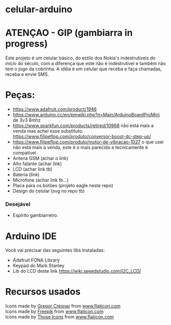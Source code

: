 # celular-arduino

# ATENÇAO - GIP (gambiarra in progress)


Este projeto é um celular básico, do estilo dos Nokia's indestrutíveis do início do século, com a diferença que este não é indestrutível e também não tem o jogo da cobrinha. A idéia é um celular que receba e faça chamadas, receba e envie SMS.



# Peças:

- https://www.adafruit.com/product/1946 
- https://www.arduino.cc/en/pmwiki.php?n=Main/ArduinoBoardProMini de 3v3 8mhz
- https://www.sparkfun.com/products/retired/10968 não está mais a venda mas achei esse substituto: https://www.filipeflop.com/produto/conversor-boost-dc-step-up/
- https://www.filipeflop.com/produto/motor-de-vibracao-1027 o que usei não está mais a venda, este é o mais parecido e tecnicamente é compatível
- Antena GSM (achar o link)
- Alto falante (achar link)
- LCD (achar link tb)
- Bateria (link)
- Microfone (achar link tb...)
- Placa para os botões (projeto eagle neste repo)
- Design do celular (svg no repo tb)

### Desejável
- Espírito gambiarreiro.

# Arduino IDE
Você vai precisar das seguintes libs instaladas:
- Adafruit FONA Library
- Keypad do Mark Stanley
- Lib do LCD deste link https://wiki.seeedstudio.com/I2C_LCD/




# Recursos usados
<div>Icons made by <a href="https://www.flaticon.com/authors/gregor-cresnar" title="Gregor Cresnar">Gregor Cresnar</a> from <a href="https://www.flaticon.com/" title="Flaticon">www.flaticon.com</a></div>

<div>Icons made by <a href="https://www.freepik.com" title="Freepik">Freepik</a> from <a href="https://www.flaticon.com/" title="Flaticon">www.flaticon.com</a></div>

<div>Icons made by <a href="https://www.flaticon.com/authors/those-icons" title="Those Icons">Those Icons</a> from <a href="https://www.flaticon.com/" title="Flaticon">www.flaticon.com</a></div>


